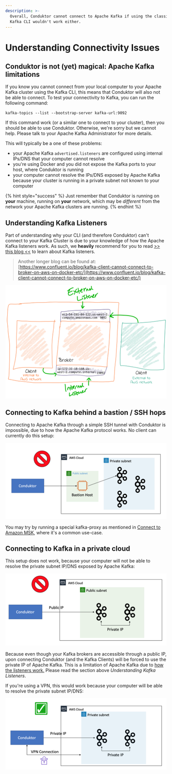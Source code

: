 ```yaml
---
description: >-
  Overall, Conduktor cannot connect to Apache Kafka if using the classic Apache
  Kafka CLI wouldn't work either.
---
```


# Understanding Connectivity Issues

## Conduktor is not (yet) magical: Apache Kafka limitations

If you know you cannot connect from your local computer to your Apache Kafka cluster using the Kafka CLI, this means that Conduktor will also not be able to connect. To test your connectivity to Kafka, you can run the following command:

```
kafka-topics --list --bootstrap-server kafka-url:9092
```

If this command work (or a similar one to connect to your cluster), then you should be able to use Conduktor. Otherwise, we're sorry but we cannot help. Please talk to your Apache Kafka Administrator for more details.&#x20;

This will typically be a one of these problems:

* your Apache Kafka `advertised.listeners` are configured using internal IPs/DNS that your computer cannot resolve
* you're using Docker and you did not expose the Kafka ports to your host, where Conduktor is running
* your computer cannot resolve the IPs/DNS exposed by Apache Kafka because your cluster is running in a private subnet not known to your computer

{% hint style="success" %}
Just remember that Conduktor is running on **your** machine, running on **your** network, which may be _different_ from the network your Apache Kafka clusters are running.
{% endhint %}

## Understanding Kafka Listeners

Part of understanding why your CLI (and therefore Conduktor) can't connect to your Kafka Cluster is due to your knowledge of how the Apache Kafka listeners work. As such, we **heavily** recommend for you to read [>> this blog <<](https://rmoff.net/2018/08/02/kafka-listeners-explained/) to learn about Kafka listeners.

> Another longer blog can be found at: [https://www.confluent.io/blog/kafka-client-cannot-connect-to-broker-on-aws-on-docker-etc/](https://www.confluent.io/blog/kafka-client-cannot-connect-to-broker-on-aws-on-docker-etc/)

![internal + external listeners configured](<../../.gitbook/assets/image (49).png>)

## Connecting to Kafka behind a bastion / SSH hops

Connecting to Apache Kafka through a simple SSH tunnel with Conduktor is impossible, due to how the Apache Kafka protocol works. No client can currently do this setup:

![](<../../.gitbook/assets/image (8).png>)

You may try by running a special kafka-proxy as mentioned in [Connect to Amazon MSK](connect-to-amazon-msk.md), where it's a common use-case.

## Connecting to Kafka in a private cloud

This setup does not work, because your computer will not be able to resolve the private subnet IP/DNS exposed by Apache Kafka:

![](<../../.gitbook/assets/image (3).png>)

Because even though your Kafka brokers are accessible through a public IP, upon connecting Conduktor (and the Kafka Clients) will be forced to use the private IP of Apache Kafka. This is a limitation of Apache Kafka due to [how the listeners work.](https://rmoff.net/2018/08/02/kafka-listeners-explained/) Please read the section above _Understanding Kafka Listeners_.

If you're using a VPN, this would work because your computer will be able to resolve the private subnet IP/DNS:

![Using a VPN makes your local computer part of the private network](<../../.gitbook/assets/image (35).png>)



